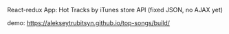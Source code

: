 React-redux App: Hot Tracks by iTunes store API (fixed JSON, no AJAX yet)

demo: https://alekseytrubitsyn.github.io/top-songs/build/
